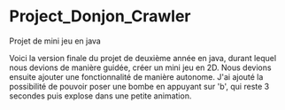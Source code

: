 # Project_Donjon_Crawler
Projet de mini jeu en java 


Voici la version finale du projet de deuxième année en java, durant lequel nous devions de manière guidée, créer un mini jeu en 2D. 
Nous devions ensuite ajouter une fonctionnalité de manière autonome. J'ai ajouté la possibilité de pouvoir poser une bombe en appuyant sur 'b', qui reste 3 secondes puis explose dans une petite animation. 
